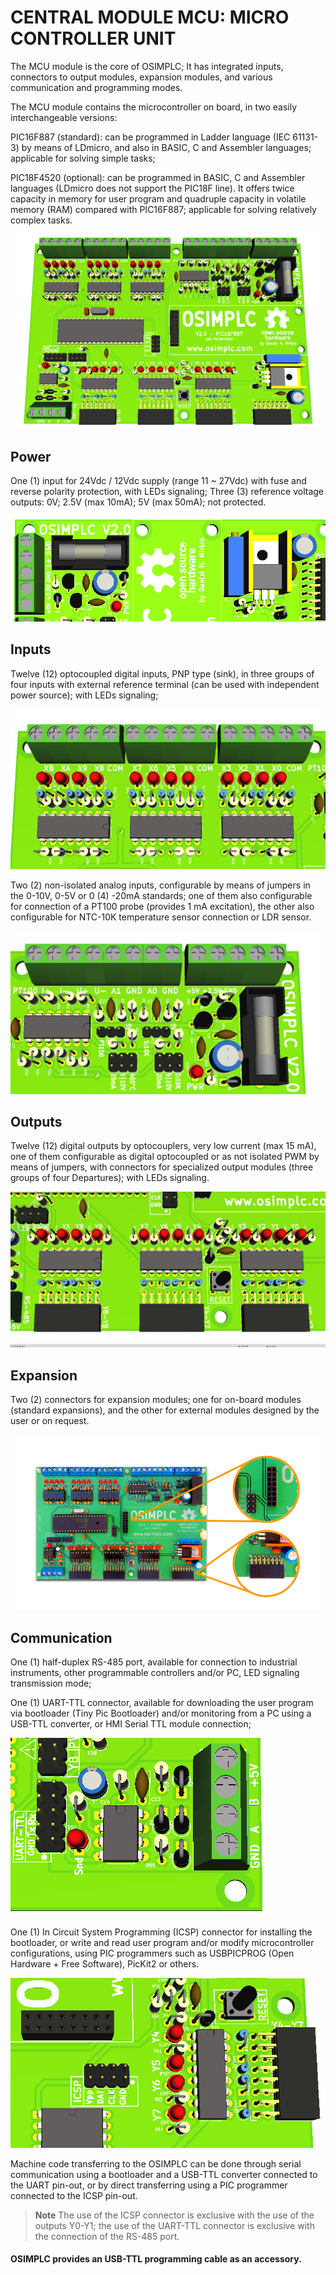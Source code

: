 # CENTRAL MODULE MCU: MICRO CONTROLLER UNIT

The MCU module is the core of OSIMPLC; It has integrated inputs, connectors to output
modules, expansion modules, and various communication and programming modes.

The MCU module contains the microcontroller on board, in two easily interchangeable versions:

PIC16F887 (standard): can be programmed in Ladder language (IEC 61131-3) by means
of LDmicro, and also in BASIC, C and Assembler languages; applicable for solving simple
tasks;

PIC18F4520 (optional): can be programmed in BASIC, C and Assembler languages
(LDmicro does not support the PIC18F line). It offers twice capacity in memory for user
program and quadruple capacity in volatile memory (RAM) compared with PIC16F887;
applicable for solving relatively complex tasks.

![MCU](images/mcu.png)

## Power

One (1) input for 24Vdc / 12Vdc supply (range 11 ~ 27Vdc) with fuse and reverse polarity
protection, with LEDs signaling;
Three (3) reference voltage outputs: 0V; 2.5V (max 10mA); 5V (max 50mA); not protected.

![MCU](images/power_reg.png)


## Inputs

Twelve (12) optocoupled digital inputs, PNP type (sink), in three groups of four inputs with
external reference terminal (can be used with independent power source); with LEDs
signaling;

![Digital inputs](images/digital_inputs.png)

Two (2) non-isolated analog inputs, configurable by means of jumpers in the 0-10V, 0-5V
or 0 (4) -20mA standards; one of them also configurable for connection of a PT100 probe
(provides 1 mA excitation), the other also configurable for NTC-10K temperature sensor
connection or LDR sensor.

![Analog Inputs + Power](images/analog_inputs+power.png)

## Outputs 

Twelve (12) digital outputs by optocouplers, very low current (max 15 mA), one of them
configurable as digital optocoupled or as not isolated PWM by means of jumpers, with
connectors for specialized output modules (three groups of four Departures); with LEDs
signaling.

![Outputs](images/outputs.png)

## Expansion

Two (2) connectors for expansion modules; one for on-board modules (standard
expansions), and the other for external modules designed by the user or on request.

![Connectors for expansion modules](images/mcu-expansions.png)

## Communication

One (1) half-duplex RS-485 port, available for connection to industrial instruments, other
programmable controllers and/or PC, LED signaling transmission mode;

One (1) UART-TTL connector, available for downloading the user program via bootloader
(Tiny Pic Bootloader) and/or monitoring from a PC using a USB-TTL converter, or HMI
Serial TTL module connection;

![TTL-RS485](images/ttl-rs485.png)


One (1) In Circuit System Programming (ICSP) connector for installing the bootloader, or
write and read user program and/or modify microcontroller configurations, using PIC
programmers such as USBPICPROG (Open Hardware + Free Software), PicKit2 or
others.

![ICSP](images/ICSP_reset.png)

Machine code transferring to the OSIMPLC can be done through serial communication using a
bootloader and a USB-TTL converter connected to the UART pin-out, or by direct transferring
using a PIC programmer connected to the ICSP pin-out.

> **Note**
> The use of the ICSP connector is exclusive with the use of the outputs Y0-Y1; the use of the
> UART-TTL connector is exclusive with the connection of the RS-485 port.

#### OSIMPLC provides an USB-TTL programming cable as an accessory.

